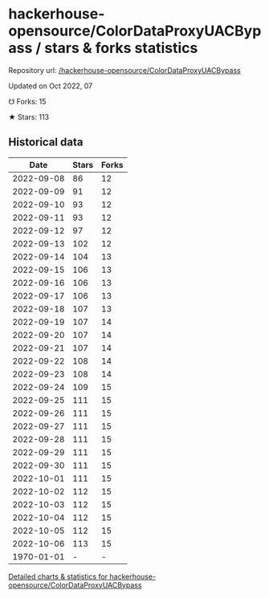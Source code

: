 # hackerhouse-opensource/ColorDataProxyUACBypass / stars & forks statistics

Repository url: [/hackerhouse-opensource/ColorDataProxyUACBypass](https://github.com/hackerhouse-opensource/ColorDataProxyUACBypass)

Updated on Oct 2022, 07

☋ Forks: 15

★ Stars: 113

## Historical data
| Date | Stars | Forks |
|------|-------|-------|
| 2022-09-08 | 86 | 12 | 
| 2022-09-09 | 91 | 12 | 
| 2022-09-10 | 93 | 12 | 
| 2022-09-11 | 93 | 12 | 
| 2022-09-12 | 97 | 12 | 
| 2022-09-13 | 102 | 12 | 
| 2022-09-14 | 104 | 13 | 
| 2022-09-15 | 106 | 13 | 
| 2022-09-16 | 106 | 13 | 
| 2022-09-17 | 106 | 13 | 
| 2022-09-18 | 107 | 13 | 
| 2022-09-19 | 107 | 14 | 
| 2022-09-20 | 107 | 14 | 
| 2022-09-21 | 107 | 14 | 
| 2022-09-22 | 108 | 14 | 
| 2022-09-23 | 108 | 14 | 
| 2022-09-24 | 109 | 15 | 
| 2022-09-25 | 111 | 15 | 
| 2022-09-26 | 111 | 15 | 
| 2022-09-27 | 111 | 15 | 
| 2022-09-28 | 111 | 15 | 
| 2022-09-29 | 111 | 15 | 
| 2022-09-30 | 111 | 15 | 
| 2022-10-01 | 111 | 15 | 
| 2022-10-02 | 112 | 15 | 
| 2022-10-03 | 112 | 15 | 
| 2022-10-04 | 112 | 15 | 
| 2022-10-05 | 112 | 15 | 
| 2022-10-06 | 113 | 15 | 
| 1970-01-01 | - | - | 


[Detailed charts & statistics for hackerhouse-opensource/ColorDataProxyUACBypass](https://reviewgithub.com/rep/hackerhouse-opensource/ColorDataProxyUACBypass)
